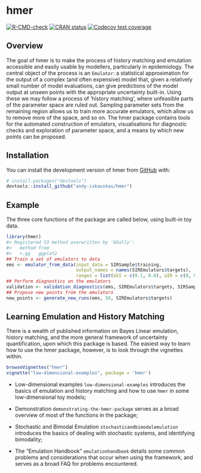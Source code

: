 
<!-- README.md is generated from README.Rmd. Please edit that file -->

# hmer

<!-- badges: start -->

[![R-CMD-check](https://github.com/andy-iskauskas/hmer/actions/workflows/R-CMD-check.yaml/badge.svg)](https://github.com/andy-iskauskas/hmer/actions/workflows/R-CMD-check.yaml)
[![CRAN
status](https://www.r-pkg.org/badges/version/hmer)](https://CRAN.R-project.org/package=hmer)
[![Codecov test
coverage](https://codecov.io/gh/andy-iskauskas/hmer/branch/master/graph/badge.svg)](https://app.codecov.io/gh/andy-iskauskas/hmer?branch=master)
<!-- badges: end -->

## Overview

The goal of hmer is to make the process of history matching and
emulation accessible and easily usable by modellers, particularly in
epidemiology. The central object of the process is an `Emulator`: a
statistical approximation for the output of a complex (and often
expensive) model that, given a relatively small number of model
evaluations, can give predictions of the model output at unseen points
with the appropriate uncertainty built-in. Using these we may follow a
process of ‘history matching’, where unfeasible parts of the parameter
space are ruled out. Sampling parameter sets from the remaining region
allows us to train more accurate emulators, which allow us to remove
more of the space, and so on. The hmer package contains tools for the
automated construction of emulators, visualisations for diagnostic
checks and exploration of parameter space, and a means by which new
points can be proposed.

## Installation

You can install the development version of hmer from
[GitHub](https://github.com/) with:

``` r
# install.packages("devtools")
devtools::install_github("andy-iskauskas/hmer")
```

## Example

The three core functions of the package are called below, using built-in
toy data.

``` r
library(hmer)
#> Registered S3 method overwritten by 'GGally':
#>   method from   
#>   +.gg   ggplot2
## Train a set of emulators to data
ems <- emulator_from_data(input_data = SIRSample$training,
                          output_names = names(SIREmulators$targets),
                          ranges = list(aSI = c(0.1, 0.8), aIR = c(0, 0.5), aSR = c(0, 0.05)))
## Perform diagnostics on the emulators
validation <- validation_diagnostics(ems, SIREmulators$targets, SIRSample$validation, plt = FALSE)
## Propose new points from the emulators
new_points <- generate_new_runs(ems, 50, SIREmulators$targets)
```

## Learning Emulation and History Matching

There is a wealth of published information on Bayes Linear emulation,
history matching, and the more general framework of uncertainty
quantification, upon which this package is based. The easiest way to
learn how to use the hmer package, however, is to look through the
vignettes within.

``` r
browseVignettes("hmer")
vignette("low-dimensional-examples", package = 'hmer')
```

-   Low-dimensional examples `low-dimensional-examples` introduces the
    basics of emulation and history matching and how to use `hmer` in
    some low-dimensional toy models;

-   Demonstration `demonstrating-the-hmer-package` serves as a broad
    overview of most of the functions in the package;

-   Stochastic and Bimodal Emulation `stochasticandbimodalemulation`
    introduces the basics of dealing with stochastic systems, and
    identifying bimodality;

-   The “Emulation Handbook” `emulationhandbook` details some common
    problems and considerations that occur when using the framework, and
    serves as a broad FAQ for problems encountered.
